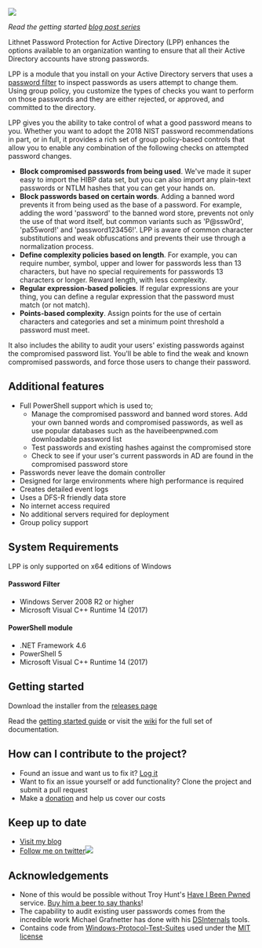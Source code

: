 ![](https://lithnet.github.io/images/lppad.png)

*Read the getting started [blog post series](https://blog.lithnet.io/2019/01/lppad-1.html?m=1)*

Lithnet Password Protection for Active Directory (LPP) enhances the options available to an organization wanting to ensure that all their Active Directory accounts have strong passwords.

LPP is a module that you install on your Active Directory servers that uses a [password filter](https://docs.microsoft.com/en-us/windows/desktop/secmgmt/password-filters) to inspect passwords as users attempt to change them. Using group policy, you customize the types of checks you want to perform on those passwords and they are either rejected, or approved, and committed to the directory.

LPP gives you the ability to take control of what a good password means to you. Whether you want to adopt the 2018 NIST password recommendations in part, or in full, it provides a rich set of group policy-based controls that allow you to enable any combination of the following checks on attempted password changes.

* **Block compromised passwords from being used**. We've made it super easy to import the HIBP data set, but you can also import any plain-text passwords or NTLM hashes that you can get your hands on.
* **Block passwords based on certain words**. Adding a banned word prevents it from being used as the base of a password. For example, adding the word 'password' to the banned word store, prevents not only the use of that word itself, but common variants such as 'P@ssw0rd', 'pa55word!' and 'password123456!'. LPP is aware of common character substitutions and weak obfuscations and prevents their use through a normalization process. 
* **Define complexity policies based on length**. For example, you can require number, symbol, upper and lower for passwords less than 13 characters, but have no special requirements for passwords 13 characters or longer. Reward length, with less complexity.
* **Regular expression-based policies**. If regular expressions are your thing, you can define a regular expression that the password must match (or not match).
* **Points-based complexity**. Assign points for the use of certain characters and categories and set a minimum point threshold a password must meet.

It also includes the ability to audit your users' existing passwords against the compromised password list. You'll be able to find the weak and known compromised passwords, and force those users to change their password.

## Additional features
* Full PowerShell support which is used to;
  * Manage the compromised password and banned word stores. Add your own banned words and compromised passwords, as well as use popular databases such as the haveibeenpwned.com downloadable password list
  * Test passwords and existing hashes against the compromised store
  * Check to see if your user's current passwords in AD are found in the compromised password store
* Passwords never leave the domain controller
* Designed for large environments where high performance is required
* Creates detailed event logs
* Uses a DFS-R friendly data store
* No internet access required
* No additional servers required for deployment
* Group policy support

## System Requirements
LPP is only supported on x64 editions of Windows

#### Password Filter
* Windows Server 2008 R2 or higher
* Microsoft Visual C++ Runtime 14 (2017)
#### PowerShell module
* .NET Framework 4.6
* PowerShell 5
* Microsoft Visual C++ Runtime 14 (2017)

## Getting started
Download the installer from the [releases page](https://github.com/lithnet/ad-password-protection/releases)

Read the [getting started guide](https://blog.lithnet.io/2019/01/lppad-1.html) or visit the [wiki](https://github.com/lithnet/ad-password-protection/wiki) for the full set of documentation.

## How can I contribute to the project?
* Found an issue and want us to fix it? [Log it](https://github.com/lithnet/laps-web/issues)
* Want to fix an issue yourself or add functionality? Clone the project and submit a pull request
* Make a [donation](https://lithnet.io/donate) and help us cover our costs

## Keep up to date
* [Visit my blog](http://blog.lithnet.io)
* [Follow me on twitter](https://twitter.com/RyanLNewington)![](http://twitter.com/favicon.ico)

## Acknowledgements
* None of this would be possible without Troy Hunt's [Have I Been Pwned](https://haveibeenpwned.com) service. [Buy him a beer to say thanks](https://haveibeenpwned.com/Donate)! 
* The capability to audit existing user passwords comes from the incredible work Michael Grafnetter has done with his [DSInternals](https://github.com/MichaelGrafnetter/DSInternals) tools.
* Contains code from [Windows-Protocol-Test-Suites](https://github.com/Microsoft/WindowsProtocolTestSuites) used under the [MIT license](https://github.com/Microsoft/WindowsProtocolTestSuites/blob/master/LICENSE.txt) 
